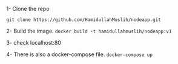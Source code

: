 1- Clone the repo

`git clone https://github.com/HamidullahMuslih/nodeapp.git`

2- Build the image.
`docker build -t hamidullahmuslih/nodeapp:v1`

3- check localhost:80

4- There is also a docker-compose file. 
`docker-compose up`

